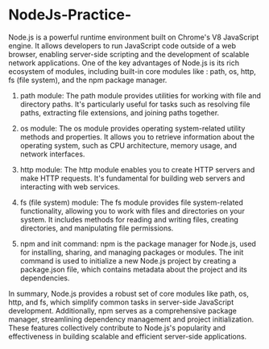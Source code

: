 # NodeJs-Practice-

Node.js is a powerful runtime environment built on Chrome's V8 JavaScript engine. It allows developers to run JavaScript code outside of a web browser, enabling server-side scripting and the development of scalable network applications. One of the key advantages of Node.js is its rich ecosystem of modules, including built-in core modules like : path, os, http, fs (file system), and the npm package manager.

1. path module:
The path module provides utilities for working with file and directory paths. It's particularly useful for tasks such as resolving file paths, extracting file extensions, and joining paths together.

2. os module:
The os module provides operating system-related utility methods and properties. It allows you to retrieve information about the operating system, such as CPU architecture, memory usage, and network interfaces.

3. http module:
The http module enables you to create HTTP servers and make HTTP requests. It's fundamental for building web servers and interacting with web services.

4. fs (file system) module:
The fs module provides file system-related functionality, allowing you to work with files and directories on your system. It includes methods for reading and writing files, creating directories, and manipulating file permissions.

5. npm and init command:
npm is the package manager for Node.js, used for installing, sharing, and managing packages or modules. The init command is used to initialize a new Node.js project by creating a package.json file, which contains metadata about the project and its dependencies.

In summary, Node.js provides a robust set of core modules like path, os, http, and fs, which simplify common tasks in server-side JavaScript development. Additionally, npm serves as a comprehensive package manager, streamlining dependency management and project initialization. These features collectively contribute to Node.js's popularity and effectiveness in building scalable and efficient server-side applications.



